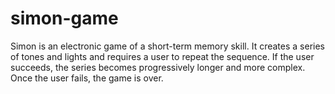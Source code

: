 # simon-game
Simon is an electronic game of a short-term memory skill. It creates a series of tones and lights and requires a user to repeat the sequence. If the user succeeds, the series becomes progressively longer and more complex. Once the user fails, the game is over.
